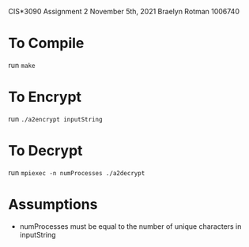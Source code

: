 CIS*3090
Assignment 2
November 5th, 2021
Braelyn Rotman
1006740

# To Compile
run `make`

# To Encrypt
run `./a2encrypt inputString`

# To Decrypt
run `mpiexec -n numProcesses ./a2decrypt`

# Assumptions
* numProcesses must be equal to the number of unique characters in inputString
